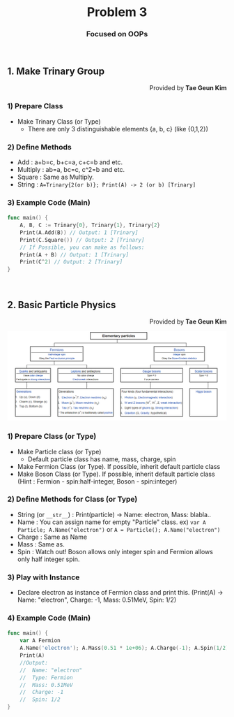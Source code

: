 <h1 style="text-align:center">Problem 3</h1>
<h3 style="text-align:center">Focused on OOPs</h3>
<br>

## 1.  Make Trinary Group
<p style="text-align:right">Provided by <b>Tae Geun Kim</b></p>

### 1) Prepare Class
* Make Trinary Class (or Type) 
    * There are only 3 distinguishable elements {a, b, c} (like {0,1,2})

### 2) Define Methods
* Add : a+b=c, b+c=a, c+c=b and etc.
* Multiply : ab=a, bc=c, c^2=b and etc.
* Square : Same as Multiply.
* String : ```A=Trinary{2(or b)}; Print(A) -> 2 (or b) [Trinary]```

### 3) Example Code (Main)
``` Go
func main() {
    A, B, C := Trinary{0}, Trinary{1}, Trinary{2}
    Print(A.Add(B)) // Output: 1 [Trinary]
    Print(C.Square()) // Output: 2 [Trinary]
    // If Possible, you can make as follows:
    Print(A + B) // Output: 1 [Trinary]
    Print(C^2) // Output: 2 [Trinary]
}
```
<br>

## 2. Basic Particle Physics
<p style="text-align:right">Provided by <b>Tae Geun Kim</b></p>

<img src="Fig/SM.PNG"></img>

### 1) Prepare Class (or Type)
* Make Particle class (or Type)
    * Default particle class has name, mass, charge, spin
* Make Fermion Class (or Type). If possible, inherit default particle class
* Make Boson Class (or Type). If possible, inherit default particle class
(Hint : Fermion - spin:half-integer, Boson - spin:integer)

### 2) Define Methods for Class (or Type)
* String (or ```__str__```) : Print(particle) -> Name: electron, Mass: blabla..
* Name : You can assign name for empty "Particle" class.
ex) ```var A Particle; A.Name("electron")``` or ```A = Particle(); A.Name("electron")```
* Charge : Same as Name
* Mass : Same as.
* Spin : Watch out! Boson allows only integer spin and Fermion allows only half integer spin.

### 3) Play with Instance
* Declare electron as instance of Fermion class and print this.
(Print(A) -> Name: "electron", Charge: -1, Mass: 0.51MeV, Spin: 1/2)

### 4) Example Code (Main)
```Go
func main() {
    var A Fermion
    A.Name('electron'); A.Mass(0.51 * 1e+06); A.Charge(-1); A.Spin(1/2)
    Print(A) 
    //Output: 
    //  Name: "electron"
    //  Type: Fermion
    //  Mass: 0.51MeV
    //  Charge: -1
    //  Spin: 1/2
}
```
<br>

